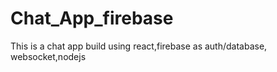 # Chat_App_firebase
This is a chat app build using react,firebase as auth/database, websocket,nodejs
